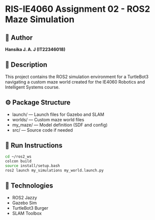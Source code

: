 # RIS-IE4060 Assignment 02 - ROS2 Maze Simulation

## 🧩 Author
**Hansika J. A. J (IT22346018)**

## 🧠 Description
This project contains the ROS2 simulation environment for a TurtleBot3 navigating a custom maze world created for the IE4060 Robotics and Intelligent Systems course.

## ⚙️ Package Structure
- launch/ — Launch files for Gazebo and SLAM
- worlds/ — Custom maze world files
- my_maze/ — Model definition (SDF and config)
- src/ — Source code if needed

## 🚀 Run Instructions
```bash
cd ~/ros2_ws
colcon build
source install/setup.bash
ros2 launch my_simulations my_world.launch.py
```

## 🧠 Technologies
- ROS2 Jazzy
- Gazebo Sim
- TurtleBot3 Burger
- SLAM Toolbox


